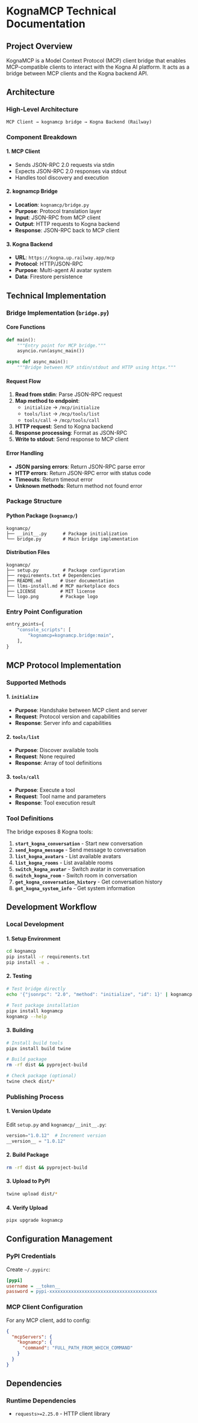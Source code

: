 # KognaMCP Technical Documentation

## Project Overview

KognaMCP is a Model Context Protocol (MCP) client bridge that enables MCP-compatible clients to interact with the Kogna AI platform. It acts as a bridge between MCP clients and the Kogna backend API.

## Architecture

### High-Level Architecture
```
MCP Client → kognamcp bridge → Kogna Backend (Railway)
```

### Component Breakdown

#### 1. MCP Client
- Sends JSON-RPC 2.0 requests via stdin
- Expects JSON-RPC 2.0 responses via stdout
- Handles tool discovery and execution

#### 2. kognamcp Bridge
- **Location**: `kognamcp/bridge.py`
- **Purpose**: Protocol translation layer
- **Input**: JSON-RPC from MCP client
- **Output**: HTTP requests to Kogna backend
- **Response**: JSON-RPC back to MCP client

#### 3. Kogna Backend
- **URL**: `https://kogna.up.railway.app/mcp`
- **Protocol**: HTTP/JSON-RPC
- **Purpose**: Multi-agent AI avatar system
- **Data**: Firestore persistence

## Technical Implementation

### Bridge Implementation (`bridge.py`)

#### Core Functions
```python
def main():
    """Entry point for MCP bridge."""
    asyncio.run(async_main())

async def async_main():
    """Bridge between MCP stdin/stdout and HTTP using httpx."""
```

#### Request Flow
1. **Read from stdin**: Parse JSON-RPC request
2. **Map method to endpoint**:
   - `initialize` → `/mcp/initialize`
   - `tools/list` → `/mcp/tools/list`
   - `tools/call` → `/mcp/tools/call`
3. **HTTP request**: Send to Kogna backend
4. **Response processing**: Format as JSON-RPC
5. **Write to stdout**: Send response to MCP client

#### Error Handling
- **JSON parsing errors**: Return JSON-RPC parse error
- **HTTP errors**: Return JSON-RPC error with status code
- **Timeouts**: Return timeout error
- **Unknown methods**: Return method not found error

### Package Structure

#### Python Package (`kognamcp/`)
```
kognamcp/
├── __init__.py      # Package initialization
└── bridge.py        # Main bridge implementation
```

#### Distribution Files
```
kognamcp/
├── setup.py         # Package configuration
├── requirements.txt # Dependencies
├── README.md       # User documentation
├── llms-install.md # MCP marketplace docs
├── LICENSE         # MIT license
└── logo.png        # Package logo
```

### Entry Point Configuration
```python
entry_points={
    "console_scripts": [
        "kognamcp=kognamcp.bridge:main",
    ],
}
```

## MCP Protocol Implementation

### Supported Methods

#### 1. `initialize`
- **Purpose**: Handshake between MCP client and server
- **Request**: Protocol version and capabilities
- **Response**: Server info and capabilities

#### 2. `tools/list`
- **Purpose**: Discover available tools
- **Request**: None required
- **Response**: Array of tool definitions

#### 3. `tools/call`
- **Purpose**: Execute a tool
- **Request**: Tool name and parameters
- **Response**: Tool execution result

### Tool Definitions

The bridge exposes 8 Kogna tools:

1. **`start_kogna_conversation`** - Start new conversation
2. **`send_kogna_message`** - Send message to conversation
3. **`list_kogna_avatars`** - List available avatars
4. **`list_kogna_rooms`** - List available rooms
5. **`switch_kogna_avatar`** - Switch avatar in conversation
6. **`switch_kogna_room`** - Switch room in conversation
7. **`get_kogna_conversation_history`** - Get conversation history
8. **`get_kogna_system_info`** - Get system information

## Development Workflow

### Local Development

#### 1. Setup Environment
```bash
cd kognamcp
pip install -r requirements.txt
pip install -e .
```

#### 2. Testing
```bash
# Test bridge directly
echo '{"jsonrpc": "2.0", "method": "initialize", "id": 1}' | kognamcp

# Test package installation
pipx install kognamcp
kognamcp --help
```

#### 3. Building
```bash
# Install build tools
pipx install build twine

# Build package
rm -rf dist && pyproject-build

# Check package (optional)
twine check dist/*
```

### Publishing Process

#### 1. Version Update
Edit `setup.py` and `kognamcp/__init__.py`:
```python
version="1.0.12"  # Increment version
__version__ = "1.0.12"
```

#### 2. Build Package
```bash
rm -rf dist && pyproject-build
```

#### 3. Upload to PyPI
```bash
twine upload dist/*
```

#### 4. Verify Upload
```bash
pipx upgrade kognamcp
```

## Configuration Management

### PyPI Credentials
Create `~/.pypirc`:
```ini
[pypi]
username = __token__
password = pypi-xxxxxxxxxxxxxxxxxxxxxxxxxxxxxxxxxxxxxxxx
```

### MCP Client Configuration
For any MCP client, add to config:
```json
{
  "mcpServers": {
    "kognamcp": {
      "command": "FULL_PATH_FROM_WHICH_COMMAND"
    }
  }
}
```

## Dependencies

### Runtime Dependencies
- `requests>=2.25.0` - HTTP client library 